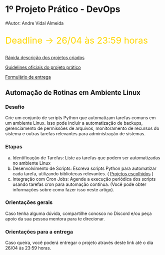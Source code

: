 <h1>1º Projeto Prático - DevOps</h1>
#Autor: Andre Vidal Almeida<br>

<p style='font-size:1.8rem;color:gold'>Deadline -> 26/04 às 23:59 horas
<p><a href="projetos.md">Rápida descrição dos projetos criados</a>
 <p><a href="https://docs.google.com/document/d/1TKWtE9-2tH8v9-H_ahCH04DlHizMDq3Cc-8ZGo77YCo/edit">Guidelines oficiais do projeto prático</a>
<p><a href='https://forms.gle/ZJopyXdvf4d1uF9h7'>Formulário de entrega</a>

<h2>Automação de Rotinas em Ambiente Linux</h2>

<h3>Desafio</h3>    

<p>Crie um conjunto de scripts Python que automatizam tarefas comuns em um ambiente Linux. Isso pode incluir a automatização de backups, gerenciamento de permissões de arquivos, monitoramento de recursos do sistema e outras tarefas relevantes para administração de sistemas.
<h3>Etapas</h3>
<ol  type="a">
    <li>Identificação de Tarefas: Liste as tarefas que podem ser automatizadas no ambiente Linux</li>
    <li>Desenvolvimento de Scripts: Escreva scripts Python para automatizar cada tarefa, utilizando bibliotecas relevantes. ( <a href='profetos.md'>Projetos escolhidos</a> )</li>
    <li>Integração com Cron Jobs: Agende a execução periódica dos scripts usando tarefas cron para automação contínua. (Você pode obter informações sobre como fazer isso neste artigo).</li>
</ol>

<h3>Orientações gerais</h3>
<p>Caso tenha alguma dúvida, compartilhe conosco no Discord e/ou peça apoio da sua pessoa mentora para te direcionar.

<h3>Orientações para a entrega</h3>
<p>Caso queira, você poderá entregar o projeto através deste link até o dia 26/04 às 23:59 horas.
